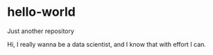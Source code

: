 # hello-world
Just another repository

Hi, I really wanna be a data scientist, and I know that with effort I can.
